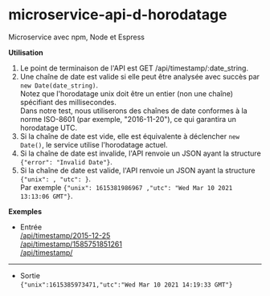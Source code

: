 # microservice-api-d-horodatage
Microservice avec npm, Node et Espress



**Utilisation**
 
1.  Le point de terminaison de l'API est GET /api/timestamp/:date\_string.
2.  Une chaîne de date est valide si elle peut être analysée avec succès par `new Date(date_string)`.  
    Notez que l'horodatage unix doit être un entier (non une chaîne) spécifiant des millisecondes.  
    Dans notre test, nous utiliserons des chaînes de date conformes à la norme ISO-8601 (par exemple, "2016-11-20"), ce qui garantira un horodatage UTC.
3.  Si la chaîne de date est vide, elle est équivalente à déclencher `new Date()`, le service utilise l'horodatage actuel.
4.  Si la chaîne de date est invalide, l'API renvoie un JSON ayant la structure `{"error": "Invalid Date"}`.
5.  Si la chaîne de date est valide, l'API renvoie un JSON ayant la structure `{"unix": , "utc": }`.  
    Par exemple `{"unix": 1615381986967 ,"utc": "Wed Mar 10 2021 13:13:06 GMT"}`.
    


**Exemples**

-   Entrée  
    [/api/timestamp/2015-12-25](../api/timestamp/2015-12-25)  
    [/api/timestamp/1585751851261](../api/timestamp/1585751851261)  
    [/api/timestamp/](../api/timestamp/)

* * *

-   Sortie  
    `{"unix":1615385973471,"utc":"Wed Mar 10 2021 14:19:33 GMT"}`
